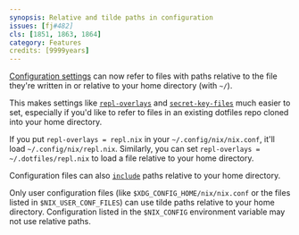 ```yaml
---
synopsis: Relative and tilde paths in configuration
issues: [fj#482]
cls: [1851, 1863, 1864]
category: Features
credits: [9999years]
---
```


[Configuration settings](@docroot@/command-ref/conf-file.md) can now refer to
files with paths relative to the file they're written in or relative to your
home directory (with `~/`).

This makes settings like
[`repl-overlays`](@docroot@/command-ref/conf-file.md#conf-repl-overlays) and
[`secret-key-files`](@docroot@/command-ref/conf-file.md#conf-repl-overlays)
much easier to set, especially if you'd like to refer to files in an existing
dotfiles repo cloned into your home directory.

If you put `repl-overlays = repl.nix` in your `~/.config/nix/nix.conf`, it'll
load `~/.config/nix/repl.nix`. Similarly, you can set `repl-overlays =
~/.dotfiles/repl.nix` to load a file relative to your home directory.

Configuration files can also
[`include`](@docroot@/command-ref/conf-file.md#file-format) paths relative to
your home directory.

Only user configuration files (like `$XDG_CONFIG_HOME/nix/nix.conf` or the
files listed in `$NIX_USER_CONF_FILES`) can use tilde paths relative to your
home directory. Configuration listed in the `$NIX_CONFIG` environment variable
may not use relative paths.

